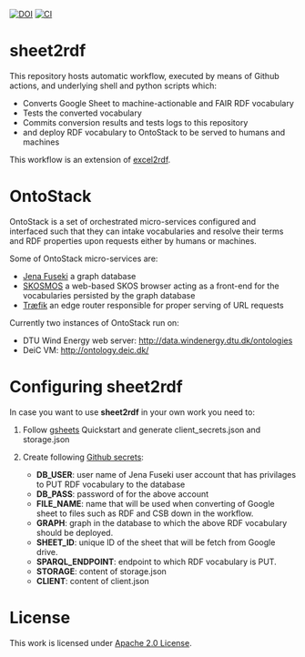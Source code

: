 [![DOI](https://zenodo.org/badge/327900313.svg)](https://zenodo.org/badge/latestdoi/327900313)
[![CI](https://github.com/niva83/sheet2rdf/workflows/Sheet2RDF/badge.svg)](https://github.com/fair-data-collective/excel2rdf-template/actions?query=workflow%3Aexcel2rdf)

# sheet2rdf

This repository hosts automatic workflow, executed by means of Github actions, and underlying shell and python scripts which:

- Converts Google Sheet to machine-actionable and FAIR RDF vocabulary
- Tests the converted vocabulary
- Commits conversion results and tests logs to this repository
- and deploy RDF vocabulary to OntoStack to be served to humans and machines

This workflow is an extension of [excel2rdf](https://github.com/fair-data-collective/excel2rdf-template).

# OntoStack

OntoStack is a set of orchestrated micro-services configured and interfaced such that they can intake vocabularies and resolve their terms and RDF properties upon requests either by humans or machines.

Some of OntoStack micro-services are:

- [Jena Fuseki](https://jena.apache.org/documentation/fuseki2/) a graph database
- [SKOSMOS](http://www.skosmos.org/) a web-based SKOS browser acting as a front-end for the vocabularies persisted by the graph database
- [Træfik](https://doc.traefik.io/traefik/) an edge router responsible for proper serving of URL requests

Currently two instances of OntoStack run on:

- DTU Wind Energy web server: http://data.windenergy.dtu.dk/ontologies
- DeiC VM: http://ontology.deic.dk/

# Configuring sheet2rdf

In case you want to use **sheet2rdf** in your own work you need to:

1. Follow [gsheets](https://pypi.org/project/gsheets/) Quickstart and generate client_secrets.json and storage.json

2. Create following [Github secrets](https://docs.github.com/en/free-pro-team@latest/actions/reference/encrypted-secrets):
   - **DB_USER**: user name of Jena Fuseki user account that has privilages to PUT RDF vocabulary to the database
   - **DB_PASS**: password of for the above account
   - **FILE_NAME**: name that will be used when converting of Google sheet to files such as RDF and CSB down in the workflow.
   - **GRAPH**: graph in the database to which the above RDF vocabulary should be deployed.
   - **SHEET_ID**: unique ID of the sheet that will be fetch from Google drive.
   - **SPARQL_ENDPOINT**: endpoint to which RDF vocabulary is PUT.
   - **STORAGE**: content of storage.json
   - **CLIENT**: content of client.json

# License

This work is licensed under [Apache 2.0 License](https://github.com/niva83/sheet2rdf/blob/main/License.md).
